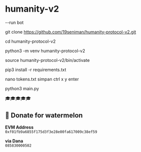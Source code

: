 # humanity-v2
--run bot

git clone https://github.com/19seniman/humanity-protocol-v2.git

cd humanity-protocol-v2

python3 -m venv humanity-protocol-v2

source humanity-protocol-v2/bin/activate

pip3 install -r requirements.txt

nano tokens.txt
simpan ctrl x y enter

python3 main.py

🎓🎓🎓🎓🎓
##  🍉 Donate for  watermelon

**EVM Address**  
`0xf01fb9a6855f175d3f3e28e00fa617009c38ef59`

**via Dana**  
`085830000502`
